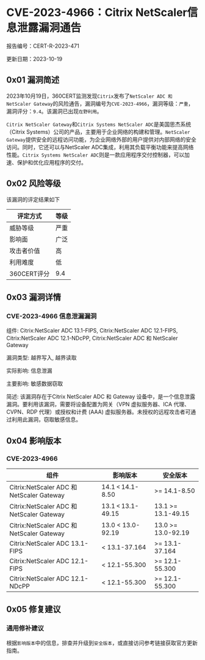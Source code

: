 # CVE-2023-4966：Citrix NetScaler信息泄露漏洞通告

报告编号：CERT-R-2023-471

更新日期：2023-10-19

## 0x01  漏洞简述

2023年10月19日，360CERT监测发现`Citrix`发布了`NetScaler ADC 和 NetScaler Gateway`的风险通告，漏洞编号为`CVE-2023-4966`，漏洞等级：`严重`，漏洞评分：`9.4`。该漏洞已出现`在野利用`。

`Citrix NetScaler Gateway`和`Citrix Systems NetScaler ADC`是美国思杰系统（Citrix Systems）公司的产品，主要用于企业网络的构建和管理。`NetScaler Gateway`提供安全的远程访问功能，为企业网络外部的用户提供对内部网络的安全访问。同时，它还可以与NetScaler ADC集成，利用其负载平衡功能来提高网络性能。`Citrix Systems NetScaler ADC`则是一款应用程序交付控制器，可以加速、保护和优化应用程序的交付。

## 0x02  风险等级

该漏洞的评定结果如下

| 评定方式    | 等级 |
| ----------- | ---- |
| 威胁等级    | 严重 |
| 影响面      | 广泛 |
| 攻击者价值  | 高   |
| 利用难度    | 低   |
| 360CERT评分 | 9.4  |

## 0x03  漏洞详情

### CVE-2023-4966 信息泄漏漏洞

组件: Citrix:NetScaler ADC 13.1-FIPS, Citrix:NetScaler ADC 12.1-FIPS, Citrix:NetScaler ADC 12.1-NDcPP, Citrix:NetScaler ADC 和 NetScaler Gateway

漏洞类型: 越界写入, 越界读取

实际影响: 信息泄漏

主要影响: 敏感数据窃取

简述: 该漏洞存在于Citrix NetScaler ADC 和 Gateway 设备中，是一个信息泄露漏洞。要利用该漏洞，需要将设备配置为网关（VPN 虚拟服务器、ICA 代理、CVPN、RDP 代理）或授权和计费 (AAA) 虚拟服务器。未授权的远程攻击者可通过利用此漏洞，窃取敏感信息。

## 0x04  影响版本

### CVE-2023-4966

| 组件                                      | 影响版本          | 安全版本           |
| ----------------------------------------- | ----------------- | ------------------ |
| Citrix:NetScaler ADC 和 NetScaler Gateway | 14.1 < 14.1-8.50  | >= 14.1-8.50       |
| Citrix:NetScaler ADC 和 NetScaler Gateway | 13.1 < 13.1-49.15 | 13.1 >= 13.1-49.15 |
| Citrix:NetScaler ADC 和 NetScaler Gateway | 13.0 < 13.0-92.19 | 13.0 >= 13.0-92.19 |
| Citrix:NetScaler ADC 13.1-FIPS            | < 13.1-37.164     | >= 13.1-37.164     |
| Citrix:NetScaler ADC 12.1-FIPS            | < 12.1-55.300     | >= 12.1-55.300     |
| Citrix:NetScaler ADC 12.1-NDcPP           | < 12.1-55.300     | >= 12.1-55.300     |

## 0x05  修复建议

### 通用修补建议

根据`影响版本`中的信息，排查并升级到`安全版本`，或直接访问参考链接获取官方更新指南。